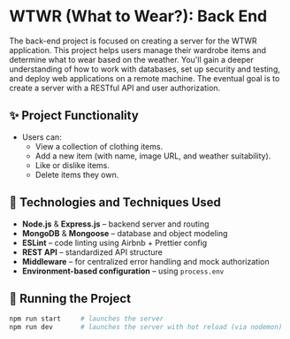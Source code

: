 # WTWR (What to Wear?): Back End

The back-end project is focused on creating a server for the WTWR application. This project helps users manage their wardrobe items and determine what to wear based on the weather. You'll gain a deeper understanding of how to work with databases, set up security and testing, and deploy web applications on a remote machine. The eventual goal is to create a server with a RESTful API and user authorization.

## ✨ Project Functionality

- Users can:
  - View a collection of clothing items.
  - Add a new item (with name, image URL, and weather suitability).
  - Like or dislike items.
  - Delete items they own.

## 🧰 Technologies and Techniques Used

- **Node.js** & **Express.js** – backend server and routing
- **MongoDB** & **Mongoose** – database and object modeling
- **ESLint** – code linting using Airbnb + Prettier config
- **REST API** – standardized API structure
- **Middleware** – for centralized error handling and mock authorization
- **Environment-based configuration** – using `process.env`

## 🚀 Running the Project

```bash
npm run start     # launches the server
npm run dev       # launches the server with hot reload (via nodemon)
